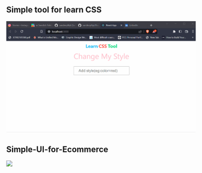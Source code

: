
## Simple tool for learn CSS 
![](./Learn-CSS.gif)

## Simple-UI-for-Ecommerce
![](./Simple-UI.gif)

